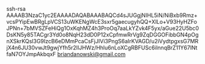ssh-rsa AAAAB3NzaC1yc2EAAAADAQABAAABAQCd4sJUGgjNIHL5iN/NiBxb9Rmz+vcsPYipEwBRgLpVCS13uWKENgWcE3sxr5gaecugyhQQ+XlLo+V93HyHZFoJPNn+7bMVSZFeHiQg1OxKqhMZ4h3ProOq7aaLkYZvk4F5yx/aGue22U5bc0DsKN5y85TACgr3Yd0o8NqH23dD0P12xCpfmwRrVg9ZqDGGOFibbGN4pOgnXSkrKQsl3G9IzcB6eDMmPcaCsFjJIVi3PngS6aIrKVAGD/u2iVydtpgxsG7MRjX4n6JU30vwJt9gwjYfh5r2lIJHWz/Hhlu6nLoXCgRBFUSc6ilnnqBrZ11Y67lNtfaN7OYJmpAkbqxF briandanowski@gmail.com